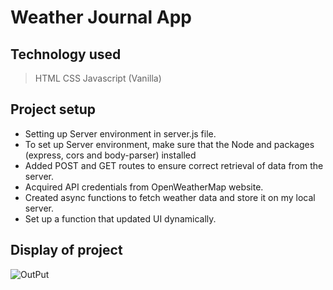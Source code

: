 # Weather Journal App
## Technology used
> HTML
> CSS
> Javascript (Vanilla)
## Project setup
- Setting up Server environment in server.js file.
- To set up Server environment, make sure that the Node and packages (express, cors and body-parser) installed
- Added POST and GET routes to ensure correct retrieval of data from the server.
- Acquired API credentials from OpenWeatherMap website.
- Created async functions to fetch weather data and store it on my local server.
- Set up a function that updated UI dynamically.

## Display of project
![OutPut](https://user-images.githubusercontent.com/94718337/153699437-cba5e4a8-3c29-483d-8683-6f65f3698c35.PNG)
